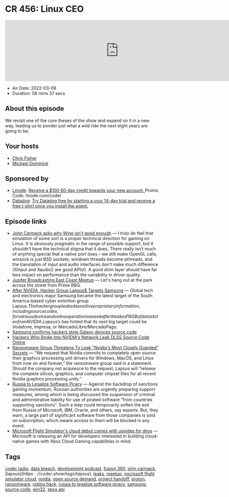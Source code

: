 # CR 456: Linux CEO

<iframe src="https://player.fireside.fm/v2/MLf2ZzhC+mYy8-HI8?theme=dark" width="740" height="200" frameborder="0" scrolling="no"></iframe>

* Air Date: 2022-03-09
* Duration: 58 mins 37 secs

## About this episode

We revisit one of the core theses of the show and expand on it in a new way, leading us to ponder just what a wild ride the next eight years are going to be.

## Your hosts
* [Chris Fisher](https://coder.show/hosts/chrislas)
* [Michael Dominick](https://coder.show/hosts/michael)

## Sponsored by

  * [Linode](https://linode.com/coder): [Receive a $100 60-day credit towards your new account. ](https://linode.com/coder) Promo Code: linode.com/coder
  * [Datadog](http://datadog.com/coderradio): [Try Datadog free by starting a your 14-day trial and receive a free t-shirt once you install the agent.](http://datadog.com/coderradio)



## Episode links

  * [John Carmack asks why Wine isn't good enough](https://www.reddit.com/r/linux/comments/17x0sh/john_carmack_asks_why_wine_isnt_good_enough/c89sfto/ "John Carmack asks why Wine isn't good enough") — I truly do feel that emulation of some sort is a proper technical direction for gaming on Linux. It is obviously pragmatic in the range of possible support, but it shouldn’t have the technical stigma that it does. There really isn’t much of anything special that a native port does – we still make OpenGL calls, winsock is just BSD sockets, windows threads become pthreads, and the translation of input and audio interfaces don’t make much difference (XInput and Xaudio2 are good APIs!). A good shim layer should have far less impact on performance than the variability in driver quality.
  * [Jupiter Broadcasting East Coast Meetup](https://www.meetup.com/jupiterbroadcasting/events/284291401/ "Jupiter Broadcasting East Coast Meetup") — Let's hang out at the park across the street from Prime BBQ.
  * [After NVIDIA, Hacker Group Lapsus$ Targets Samsung](https://www.toolbox.com/it-security/data-breaches/news/samsung-data-leak-lapsus/ "After NVIDIA, Hacker Group Lapsus$ Targets Samsung") — Global tech and electronics major Samsung became the latest target of the South America-based cyber extortion group Lapsus$. The hacker group leaked sensitive proprietary information, including source codes, for various device and online operations a week after it leaked 19 GB of data stolen from NVIDIA. Lapsus$’s has hinted that its next big target could be Vodafone, Impresa, or MercadoLibre/MercadoPago.
  * [Samsung confirms hackers stole Galaxy devices source code](https://www.bleepingcomputer.com/news/security/samsung-confirms-hackers-stole-galaxy-devices-source-code/ "Samsung confirms hackers stole Galaxy devices source code")
  * [Hackers Who Broke Into NVIDIA's Network Leak DLSS Source Code Online](https://thehackernews.com/2022/03/hackers-who-broke-into-nvidias-network.html "Hackers Who Broke Into NVIDIA's Network Leak DLSS Source Code Online")
  * [Ransomware Group Threatens To Leak "Nvidia's Most Closely Guarded" Secrets](https://www.thegamer.com/hackers-leak-closely-guarded-secrets/ "Ransomware Group Threatens To Leak ") — “We request that Nvidia commits to completely open source their graphics processing unit drivers for Windows, MacOS, and Linux from now on and forever,” the ransomware group said in a statement. Should the company not acquiesce to the request, Lapsus will “release the complete silicon, graphics, and computer chipset files for all recent Nvidia graphics processing units.”
  * [Russia to Legalize Software Piracy](https://writing.kemitchell.com/2022/03/05/Russia-to-Legalize-Software-Piracy.html "Russia to Legalize Software Piracy") — Against the backdrop of sanctions gaining momentum, Russian authorities are urgently preparing support measures, among which is being discussed the suspension of criminal and administrative liability for use of pirated software “from countries supporting sanctions”. Such a step could temporarily soften the exit from Russia of Microsoft, IBM, Oracle, and others, say experts. But, they warn, a large part of significant software from those companies is sold on subscription, which means access to them will be blocked in any event.
  * [Microsoft Flight Simulator's cloud debut comes with upsides for devs](https://www.gamedeveloper.com/the-cloud/-i-microsoft-flight-simulator-s-i-cloud-debut-comes-with-upsides-for-devs "Microsoft Flight Simulator's cloud debut comes with upsides for devs") — Microsoft is releasing an API for developers interested in building cloud-native games with Xbox Cloud Gaming capabilities in mind.



## Tags

[coder radio](https://coder.show/tags/coder%20radio), [data breach](https://coder.show/tags/data%20breach), [development podcast](https://coder.show/tags/development%20podcast), [fusion 360](https://coder.show/tags/fusion%20360), [john carmack](https://coder.show/tags/john%20carmack), [lapsus$](https://coder.show/tags/lapsus$), [leaks](https://coder.show/tags/leaks), [meetup](https://coder.show/tags/meetup), [microsoft flight simulator cloud](https://coder.show/tags/microsoft%20flight%20simulator%20cloud), [nvidia](https://coder.show/tags/nvidia), [open source demand](https://coder.show/tags/open%20source%20demand), [project handoff](https://coder.show/tags/project%20handoff), [proton](https://coder.show/tags/proton), [ransomware](https://coder.show/tags/ransomware), [roblox hack](https://coder.show/tags/roblox%20hack), [russia to legalize software piracy](https://coder.show/tags/russia%20to%20legalize%20software%20piracy), [samsung](https://coder.show/tags/samsung), [source code](https://coder.show/tags/source%20code), [win32](https://coder.show/tags/win32), [xbox api](https://coder.show/tags/xbox%20api)